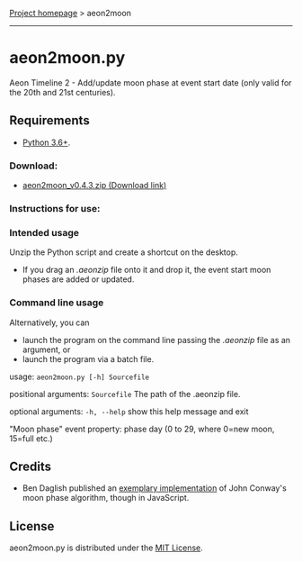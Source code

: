 [Project homepage](index) > aeon2moon

------------------------------------------------------------------

# aeon2moon.py

Aeon Timeline 2 - Add/update moon phase at event start date (only valid for the 20th and 21st centuries).

## Requirements

- [Python 3.6+](https://www.python.org). 

### Download:

- [aeon2moon_v0.4.3.zip (Download link)](https://raw.githubusercontent.com/peter88213/paeon/main/aeon2moon/dist/aeon2moon_v0.4.3.zip)

### Instructions for use:

### Intended usage

Unzip the Python script and create a shortcut on the desktop. 
- If you drag an *.aeonzip* file onto it and drop it, the event start moon phases are added or updated. 

### Command line usage

Alternatively, you can

- launch the program on the command line passing the *.aeonzip* file as an argument, or
- launch the program via a batch file.

usage: `aeon2moon.py [-h] Sourcefile`

positional arguments:
  `Sourcefile`  The path of the .aeonzip file.

optional arguments:
  `-h, --help`  show this help message and exit
  
"Moon phase" event property: phase day (0 to 29, where 0=new moon, 15=full etc.)


## Credits

- Ben Daglish published an [exemplary implementation](http://www.ben-daglish.net/moon.shtml) of John Conway's moon phase algorithm, though in JavaScript.

## License

aeon2moon.py is distributed under the [MIT License](http://www.opensource.org/licenses/mit-license.php).